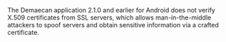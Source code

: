 The Demaecan application 2.1.0 and earlier for Android does not verify X.509 certificates from SSL servers, which allows man-in-the-middle attackers to spoof servers and obtain sensitive information via a crafted certificate.